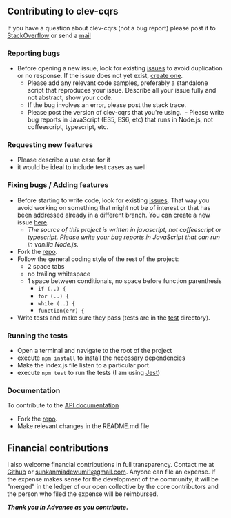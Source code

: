 ## Contributing to clev-cqrs

If you have a question about clev-cqrs (not a bug report) please post it to [StackOverflow](http://stackoverflow.com/questions/tagged/clev-cqrs) or send a 
<a href="mailto:sunkanmiadewumi1@gmail.com" target="_blank">mail</a>

### Reporting bugs

- Before opening a new issue, look for existing [issues](https://github.com/Gifted-s/clev-cqrs/issues) to avoid duplication or no response. If the issue does not yet exist, [create one](https://github.com/Gifted-s/clev-cqrs/issues/new).
  - Please add any relevant code samples, preferably a standalone script that
  reproduces your issue. Describe all your issue fully and not abstract, show your
  code.
  - If the bug involves an error, please post the stack trace.
  - Please post the version of clev-cqrs that you're using.
  - Please write bug reports in JavaScript (ES5, ES6, etc) that runs in Node.js, not coffeescript, typescript, etc.

### Requesting new features

- Please describe a use case for it
- it would be ideal to include test cases as well

### Fixing bugs / Adding features

- Before starting to write code, look for existing [issues](https://github.com/Gifted-s/clev-cqrs/issues). That way you avoid working on something that might not be of interest or that has been addressed already in a different branch. You can create a new issue [here](https://github.com/Gifted-s/clev-cqrs/issuess/new).
  - _The source of this project is written in javascript, not coffeescript or typescript. Please write your bug reports in JavaScript that can run in vanilla Node.js_.
- Fork the [repo](https://github.com/Gifted-s/clev-cqrs).
- Follow the general coding style of the rest of the project:
  - 2 space tabs
  - no trailing whitespace
  - 1 space between conditionals, no space before function parenthesis
    - `if (..) {`
    - `for (..) {`
    - `while (..) {`
    - `function(err) {`
- Write tests and make sure they pass (tests are in the [test](https://github.com/Gifted-s/clev-cqrs/tree/master/__test__/tests) directory).

### Running the tests
- Open a terminal and navigate to the root of the project
- execute `npm install` to install the necessary dependencies
- Make the index.js file listen to a particular port.
- execute `npm test` to run the tests (I am using [Jest](https://jestjs.io/))


### Documentation
To contribute to the [API documentation](https://github.com/Gifted-s/clev-cqrs) 
- Fork the [repo](https://github.com/Gifted-s/clev-cqrs).
- Make relevant changes in  the README.md file


## Financial contributions

I also welcome financial contributions in full transparency. Contact me at [Github](https://github.com/Gifted-s)  or <a href="mailto:sunkanmiadewumi1@gmail.com" target="_blank">sunkanmiadewumi1@gmail.com</a>.
Anyone can file an expense. If the expense makes sense for the development of the community, it will be "merged" in the ledger of our open collective by the core contributors and the person who filed the expense will be reimbursed.



***Thank you in Advance as you contribute.***